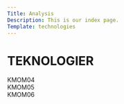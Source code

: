 ```yaml
---
Title: Analysis
Description: This is our index page.
Template: technologies
---
```


TEKNOLOGIER
==========================


<main class="tech-main">
    <div class="tech-rapport tech-block"><a style="text-decoration:none;" href="%base_url%?analysis/01_colors">KMOM04</a></div>
    <div class="tech-rapport tech-block"><a style="text-decoration:none;" href="%base_url%?analysis/02_load">KMOM05</a></div>
    <div class="tech-rapport tech-block" ><a style="text-decoration:none;" href="%base_url%?analysis/03_designprincip">KMOM06</a></div>
</main>


